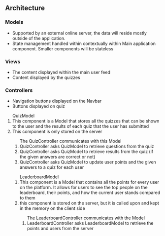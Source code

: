## Architecture
### Models
* Supported by an external online server, the data will reside mostly outside of the application.
* State management handled within contextually within Main application component. Smaller components will be stateless
### Views
* The content displayed within the main user feed
* Content displayed by the quizzes
### Controllers
* Navigation buttons displayed on the Navbar
* Buttons displayed on quiz

<ol>QuizModel
  <li> This component is a Model that stores all the quizzes that can be shown to the user and the results of each quiz that the user has submitted </li>
  <li> This component is only stored on the server </li>
  <ol> The QuizController communicates with this Model 
    <li> QuizController asks QuizModel to retrieve questions from the quiz </li>
    <li> QuizController asks QuizModel to retrieve results from the quiz (if the given answers are correct or not) </li>
    <li> QuizController asks QuizModel to update user points and the given answers to a quiz for each user </li>
  </ol>
<ol>LeaderboardModel
  <li> This component is a Model that contains all the points for every user on the platform. It allows for users to see the top people on the leaderboard, their points, and how the current user stands compared to them </li>
  <li> this component is stored on the server, but it is called upon and kept in the memory on the client side </li>
  <ol> The LeaderboardController communicates with the Model
    <li> LeaderboardController asks LeaderboardModel to retrieve the points and users from the server </li>
  </ol>
</ol>



